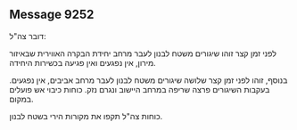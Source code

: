 ## Message 9252

דובר צה"ל:

לפני זמן קצר זוהו שיגורים משטח לבנון לעבר מרחב יחידת הבקרה האווירית שבאיזור מירון, אין נפגעים ואין פגיעה בכשירות היחידה.

בנוסף, זוהו לפני זמן קצר שלושה שיגורים משטח לבנון לעבר מרחב אביבים, אין נפגעים.
בעקבות השיגורים פרצה שריפה במרחב היישוב ונגרם נזק. כוחות כיבוי אש פועלים במקום.

כוחות צה"ל תקפו את מקורות הירי בשטח לבנון.

